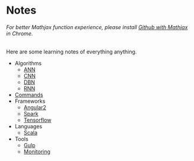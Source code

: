 # Notes
###### For better Mathjax function experience, please install [Github with Mathjax](https://chrome.google.com/webstore/detail/github-with-mathjax/ioemnmodlmafdkllaclgeombjnmnbima) in *Chrome*.
Here are some learning notes of everything anything.
- Algorithms
  - [ANN](transwarp/ann.md)
  - [CNN](transwarp/cnn.md)
  - [DBN](transwarp/dbn.md)
  - [RNN](transwarp/rnn.md)
- [Commands](command.md)
- Frameworks
  - [Angular2](nearby/Angular2.md)
  - [Spark](transwarp/spark.md)
  - [Tensorflow](transwarp/tensorflow.md)
- Languages
  - [Scala](transwarp/scala.md)
- Tools
  - [Gulp](nearby/gulp.md)
  - [Monitoring](nearby/monitoring.md)

